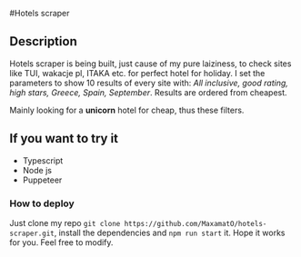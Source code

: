 #Hotels scraper

## Description

Hotels scraper is being built, just cause of my pure laiziness, to check sites like TUI, wakacje pl, ITAKA etc. for perfect hotel for holiday. I set the parameters to show 10 results of every site with: _All inclusive, good rating, high stars, Greece, Spain, September_. Results are ordered from cheapest.

Mainly looking for a **unicorn** hotel for cheap, thus these filters.

## If you want to try it

- Typescript
- Node js
- Puppeteer

### How to deploy

Just clone my repo `git clone https://github.com/MaxamatO/hotels-scraper.git`, install the dependencies and `npm run start` it. Hope it works for you.
Feel free to modify.
